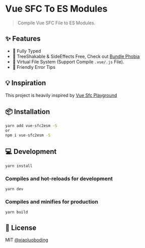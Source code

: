 # Vue SFC To ES Modules

> Compile Vue SFC File to ES Modules.

## ✨ Features

* 💪 Fully Typed
* 🌳 TreeShakable & SideEffects Free, Check out [Bundle Phobia](https://bundlephobia.com/result?p=vue-sfc2esm)
* 📁 Virtual File System (Support Compile `.vue/.js` File).
* 👬 Friendly Error Tips

## 💡 Inspiration

This project is heavily inspired by [Vue Sfc Playground](https://github.com/vuejs/vue-next/tree/master/packages/sfc-playground)


## 📦 Installation

```bash
yarn add vue-sfc2esm -S
or
npm i vue-sfc2esm -S
```

## 💻 Development
```
yarn install
```

### Compiles and hot-reloads for development
```
yarn dev
```

### Compiles and minifies for production
```
yarn build
```

## 📄 License

MIT [@xiaoluoboding](https://github.com/xiaoluoboding)
